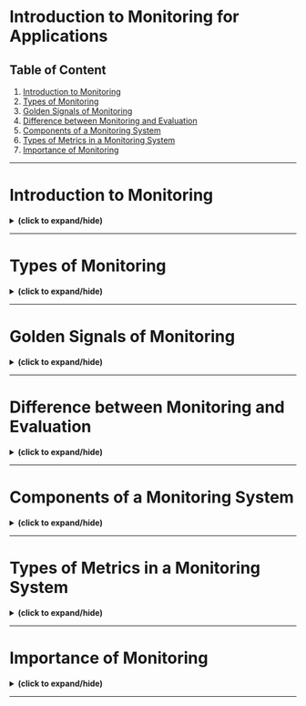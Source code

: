 # Introduction to Monitoring for Applications

## Table of Content

1. [Introduction to Monitoring](#intro)
2. [Types of Monitoring](#monitoring_types)
3. [Golden Signals of Monitoring](#golden_signals)
4. [Difference between Monitoring and Evaluation](#monitoring_evaluation_differences)
5. [Components of a Monitoring System](#monitoring_system_components)
6. [Types of Metrics in a Monitoring System](#metrics_types)
7. [Importance of Monitoring](#importance_of_monitoring)

---

<a id="intro"></a>
# Introduction to Monitoring
<details close>
<summary><b>(click to expand/hide)</b></summary>
<!-- MarkdownTOC -->

## What is Application Monitoring?
- **Definition**: Application monitoring is the process used by developers to ensure that their software performs as intended.
- **Purpose**: It allows for the collection, measurement, and visualization of data regarding the application's performance and issues.

## Importance of Application Monitoring
- **Reliability and Profitability**: Combines quality and development to create reliable and profitable applications.
- **Proactive Issue Resolution**: Helps in identifying and fixing issues before they affect the users.
- **Enhanced User Experience**: Ensures applications are fast and responsive, enhancing overall user satisfaction.

## Benefits of Application Monitoring
- **Visibility**: Provides a full-stack monitoring approach from the front-end user experience to the back-end infrastructure, ensuring complete visibility.
- **Performance Monitoring**: Continuously monitors and alerts about the application's performance to maintain optimal operation.
- **Usage Insights**: Reveals how and where applications are used across different devices, crucial for targeting improvements.

## Monitoring Processes
- **Data Collection**: Involves tracking application availability, bugs, resource usage, and user experience changes.
- **Event Analysis**: Uses tools like dependency and flow mapping to understand and resolve issues.
- **Real-Time Monitoring**: Assesses application health and functionality in real time to prevent downtimes and improve response times.

## Evaluation of Monitoring Solutions
- **Critical Questions**:
  1. **Ease of Deployment**: How simple is it to deploy the monitoring solution?
  2. **Monitoring Capabilities**: What statistics and metrics does the solution track?
  3. **Alert System**: Does it provide intelligent alerts for performance issues?
  4. **Coverage**: Can it monitor applications both on-premises and in the cloud?
- **Goal Assessment**: Evaluation helps determine if the monitoring meets its goals and delivers the expected outcomes.

## Key Takeaways
- Application monitoring is essential for maintaining the health and performance of applications.
- It enables proactive problem solving, ensuring applications deliver a superior user experience.
- Evaluating monitoring solutions is crucial for ensuring they meet the specific needs of the business and its applications.

<!-- /MarkdownTOC -->
</details>

---

<a id="monitoring_types"></a>
# Types of Monitoring
<details close>
<summary><b>(click to expand/hide)</b></summary>
<!-- MarkdownTOC -->

## Key Types of Monitoring

### System Monitoring
- **Purpose**: Ensures information about system availability, uptime, and application performance.
- **Components**: Includes server management, infrastructure monitoring, and network monitoring.
- **Uptime Monitoring**: Constantly checks if the application is operational and responsive.

### Dependency Monitoring
- **Function**: Maps and evaluates the resources an application relies on within a distributed IT infrastructure.
- **Importance**: Helps identify where issues originate, which is crucial for maintaining application performance.

### Integration Monitoring
- **Scope**: Focuses on third-party integrations essential for modern applications.
- **Benefits**: Ensures that these integrations are performing well, which is critical for the overall performance of the application.

### Web Performance Monitoring
- **Details**: Tracks web server availability and provides insights into page loading times and error locations.
- **Advantage**: Helps developers optimize web-based applications for better user experience.

### Business Activity Monitoring (BAM)
- **Metrics**: Tracks key business performance indicators such as retail sales and financial transactions.
- **Utility**: Allows businesses to understand how applications impact overall business performance.

### Application Performance Monitoring (APM)
- **Coverage**: Extends from the application to underlying infrastructure and dependencies.
- **Metrics**: Includes resource consumption, error rates, response times, and user experience.
- **Goal**: Ensures applications launch quickly and operate efficiently within the IT environment.

### Real User Monitoring (RUM)
- **Focus**: Captures real user interactions to provide a perspective on application or service performance from the user's viewpoint.
- **Data Provided**: Includes user retention on a site and load times, reflecting user satisfaction and application efficiency.

### Security Monitoring
- **Purpose**: Tracks network activities to identify and mitigate potential security threats.
- **Method**: Analyzes network log data to prevent attacks before they affect the business.

## Benefits of Monitoring Types
- **Enhanced Visibility**: Different types of monitoring provide comprehensive insight into various aspects of IT systems and business performance.
- **Optimal Performance**: Each monitoring type is tailored to specific IT functions, ensuring that all system components perform at their best.
- **Informed Decision Making**: Monitoring tools help businesses make decisions that enhance application performance and user satisfaction.

## Conclusion
Understanding the different types of monitoring is crucial for selecting the right tools or combination of tools to achieve optimal visibility and performance in your software systems.

<!-- /MarkdownTOC -->
</details>

---

<a id="golden_signals"></a>
# Golden Signals of Monitoring
<details close>
<summary><b>(click to expand/hide)</b></summary>
<!-- MarkdownTOC -->

## The Four Golden Signals

### 1. Latency
- **Definition**: The time it takes from when a request is sent to when it is completed.
- **Importance**: High latency can lead users to abandon the application, hence monitoring both successful and failed request latencies is vital.
- **Action**: Set latency targets and monitor them to identify and address intermittent or consistent high latency issues.

### 2. Traffic
- **Definition**: Measures how in-demand your service is, reflecting user engagement.
- **Variants**: Can be measured as transactions per second, page or resource requests, and more.
- **Utility**: Helps in understanding user patterns and optimizing their experience by identifying highly trafficked or underperforming areas.

### 3. Errors
- **Definition**: Includes failed requests or those completed with incorrect information.
- **Monitoring Focus**: Track all errors, distinguishing between critical and less severe ones, to understand the health of the system from the user's perspective.
- **Types of Errors**: Visible server or client errors (e.g., HTTP 500 or 404) and less obvious errors like incorrect content delivery despite a 200 OK status.

### 4. Saturation
- **Definition**: The degree to which a system's resources are used, such as CPU or memory.
- **Impact**: High saturation can lead to performance degradation, while low saturation might indicate over-provisioning.
- **Management**: Setting utilization targets helps optimize resource use and maintain service performance.

## Importance of Golden Signals
- **Proactive Monitoring**: By focusing on these four signals, you can monitor the health of your application effectively and identify issues before they escalate.
- **Operational Efficiency**: They aid in troubleshooting, alerting, and capacity planning, which enhances the overall management of the application.
- **Strategic Response**: Enables targeted interventions, reducing the time and effort needed to diagnose and resolve issues.

## Practical Application
- **Scenario Example**: If an application shows high latency, using the Golden Signals can help quickly pinpoint whether the issue is due to traffic, errors, or saturation, allowing for faster resolution.
- **Impact on Business**: Ensures that the application performs optimally, enhancing user satisfaction and business performance.

## Conclusion
The Golden Signals of monitoring provide a foundational framework for effectively managing and improving the performance of web applications, ensuring they meet user needs and business objectives.

<!-- /MarkdownTOC -->
</details>

---

<a id="monitoring_evaluation_differences"></a>
# Difference between Monitoring and Evaluation
<details close>
<summary><b>(click to expand/hide)</b></summary>
<!-- MarkdownTOC -->


<!-- /MarkdownTOC -->
</details>

---

<a id="monitoring_system_components"></a>
# Components of a Monitoring System
<details close>
<summary><b>(click to expand/hide)</b></summary>
<!-- MarkdownTOC -->


<!-- /MarkdownTOC -->
</details>

---

<a id="metrics_types"></a>
# Types of Metrics in a Monitoring System
<details close>
<summary><b>(click to expand/hide)</b></summary>
<!-- MarkdownTOC -->


<!-- /MarkdownTOC -->
</details>

---

<a id="importance_of_monitoring"></a>
# Importance of Monitoring
<details close>
<summary><b>(click to expand/hide)</b></summary>
<!-- MarkdownTOC -->


<!-- /MarkdownTOC -->
</details>

---
